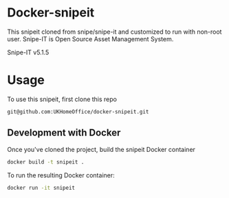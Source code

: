 # Docker-snipeit

This snipeit cloned from snipe/snipe-it and customized to run with non-root user. Snipe-IT is Open Source Asset Management System.

Snipe-IT v5.1.5

# Usage

To use this snipeit, first clone this repo

```
git@github.com:UKHomeOffice/docker-snipeit.git
```

## Development with Docker
Once you've cloned the project, build the snipeit Docker container

```sh
docker build -t snipeit .
```

To run the resulting Docker container:

```sh
docker run -it snipeit
```
